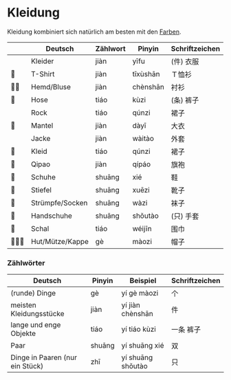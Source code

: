 # Kleidung
Kleidung kombiniert sich natürlich am besten mit den [Farben](Alltag.md#farben).

|     | Deutsch         | Zählwort | Pinyin   | Schriftzeichen |
| --- | --------------- | -------- | -------- | -------------- |
|     | Kleider         | jiàn     | yīfu     | (件) 衣服      |
| 👕   | T-Shirt         | jiàn     | tīxùshān | Ｔ恤衫         |
| 👔👚  | Hemd/Bluse      | jiàn     | chènshān | 衬衫           |
| 👖   | Hose            | tiáo     | kùzi     | (条) 裤子      |
|     | Rock            | tiáo     | qúnzi    | 裙子           |
| 🧥   | Mantel          | jiàn     | dàyī     | 大衣           |
|     | Jacke           | jiàn     | wàitào   | 外套           |
| 👗   | Kleid           | tiáo     | qúnzi    | 裙子           |
| 🥻   | Qipao           | jiàn     | qípáo    | 旗袍           |
| 👞   | Schuhe          | shuāng   | xié      | 鞋             |
| 👢   | Stiefel         | shuāng   | xuēzi    | 靴子           |
| 🧦   | Strümpfe/Socken | shuāng   | wàzi     | 袜子           |
| 🧤   | Handschuhe      | shuāng   | shǒutào  | (只) 手套      |
| 🧣   | Schal           | tiáo     | wéijīn   | 围巾           |
| 🎩👒🧢 | Hut/Mütze/Kappe | gè       | màozi    | 帽子           |

### Zählwörter
| Deutsch                         | Pinyin | Beispiel          | Schriftzeichen |
| ------------------------------- | ------ | ----------------- | -------------- |
| (runde) Dinge                   | gè     | yí gè màozi       | 个             |
| meisten Kleidungsstücke         | jiàn   | yí jiàn chènshān  | 件             |
| lange und enge Objekte          | tiáo   | yí tiáo kùzi      | 一条 裤子      |
| Paar                            | shuāng | yí shuāng xié     | 双             |
| Dinge in Paaren (nur ein Stück) | zhī    | yí shuāng shǒutào | 只             |